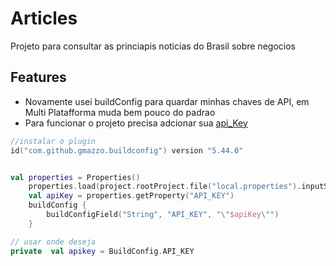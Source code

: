 # Articles
Projeto para consultar as princiapis noticias do Brasil sobre negocios

## Features
- Novamente usei buildConfig para quardar minhas chaves de API, em Multi Platafforma muda bem pouco do padrao
- Para funcionar o projeto precisa adcionar sua [api_Key](https://newsapi.org/)
```kotlin
//instalar o plugin
id("com.github.gmazzo.buildconfig") version "5.44.0"


val properties = Properties()
    properties.load(project.rootProject.file("local.properties").inputStream())
    val apiKey = properties.getProperty("API_KEY")
    buildConfig {
        buildConfigField("String", "API_KEY", "\"$apiKey\"")
    }

// usar onde deseja
private  val apikey = BuildConfig.API_KEY
```
